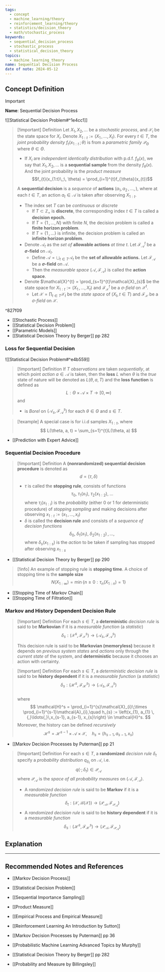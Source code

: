 ```yaml
---
tags:
  - concept
  - machine_learning/theory
  - reinforcement_learning/theory
  - statistics/decision_theory
  - math/stochastic_process
keywords:
  - sequential_decision_process
  - stochastic_process
  - statistical_decision_theory
topics:
  - machine_learning_theory
name: Sequential Decision Process
date of note: 2024-05-12
---
```


## Concept Definition

>[!important]
>**Name**: Sequential Decision Process

![[Statistical Decision Problem#^1e4cc1]]


>[!important] Definition
>Let $X_{1}, X_{2}, \ldots$ be a *stochastic process*, and $\mathcal{X}_{i}$ be the state space for $X_{i}$. Denote $X_{1:t} := (X_{1} \,{,}\ldots{,}\,X_{t})$. For every $t\in T$,  the *joint probability density* $f_{t}(x_{1:t}\,;\, \theta)$  is from a *parametric family* $\mathcal{P}_{\Theta}$ where $\theta\in \Theta$.
>- If $X_{i}$ are *independent identically distribution* with p.d.f. $f_{\theta}(x)$, we say that $X_{1}, X_{2}, \ldots$ is a **sequential sample** from the density $f_{\theta}(x)$. And the joint probability is the *product measure* $$f_{t}(x_{1:t}\,;\, \theta) = \prod_{i=1}^{t}f_{\theta}(x_{t})$$
>
>A **sequential decision** is a *sequence* of **actions** $(a_{1}, a_{2} \,{,}\ldots{,}\,)$, where at each  $t\in T,$ an action $a_{t} \in \mathcal{A}$ is taken after observing $X_{1:t}$.
>
>- The index set $T$ can be *continuous* or *discrete*
>	- If $T \subset \mathbb{Z}_{+}$ is **discrete**, the corresponding index $t\in T$ is called a **decision epoch.**
>	- If $T = \{ 1 \,{,}\ldots{,}\, N \}$ with finite $N$, the decision problem is called a **finite horizon problem**.
>	- If $T = \{ 1 \,{,}\ldots \}$ is infinite, the decision problem is called an **infinite horizon problem**.
>- Denote $\mathcal{A}_{t}$ as the *set of* **allowable actions** *at time* $t$. Let $\mathscr{F}_{\mathcal{A}}^{t}$ be a **$\sigma$-field** on $\mathcal{A}_{t}$. 
>	- Define $\mathcal{A} = \bigcup_{t\in T}\mathcal{A}_{t}$ be the **set of allowable actions.** Let $\mathscr{F}_{\mathcal{A}}$ be a **$\sigma$-field** on $\mathcal{A}$. 
>	- Then the *measurable space* $(\mathcal{A}, \mathscr{F}_{\mathcal{A}})$ is called the **action space**. 
>- Denote $\mathcal{X}^{t} = \prod_{s=1}^{t}\mathcal{X}_{s}$ be the state space for $X_{1:t} := (X_{1} \,{,}\ldots{,}\,X_{t})$ and $\mathscr{F}_{\mathcal{X}}^{t}$ be a *$\sigma$-field* on $\mathcal{X}^{t}$. 
>	- Let $\mathcal{X} = \prod_{t\in T}\mathcal{X}_{t}$ be the *state space* of $(X_{t}, t\in T)$ and $\mathscr{F}_{\mathcal{X}}$ be a *$\sigma$-field* on $\mathcal{X}$. 


^827f09

- [[Stochastic Process]]
- [[Statistical Decision Problem]]
- [[Parametric Models]]
- [[Statistical Decision Theory by Berger]] pp 282

### Loss for Sequential Decision

![[Statistical Decision Problem#^e4b559]]


>[!important] Definition
>If $T$ *observations* are taken *sequentially*, at which point *action* $a \in \mathcal{A}$ is taken, then the **loss** $L$  when $\theta$ is the *true* state of nature will be denoted as $L(\theta, a, T)$ and the **loss function** is defined as  
>$$
>L: \Theta \times \mathcal{A} \times T \to [0, \infty)
>$$
>and 
>- is *Borel* on $(\mathcal{A}_{s}, \mathscr{F}_{\mathcal{A}}^s)$ for each $\theta\in \Theta$ and $s \in T$.


>[!example]
>A special case is for i.i.d samples $X_{1:t}$, where 
>$$
>L(\theta, a, t) = \sum_{s=1}^{t}L(\theta, a)
>$$  

- [[Prediction with Expert Advice]]

### Sequential Decision Procedure

>[!important] Definition
>A **(nonrandomized) sequential decision procedure** is denoted as 
>$$
>d = (\tau, \delta)
>$$
>- $\tau$ is called the **stopping rule**, consists of functions $$\tau_{0}, \; \tau_{1}\left(x_{1}\right),\; \tau_{2}(x_{1:2}),\; \ldots$$ where $\tau_{i}(x_{1:i})$ is the *probability* (either $0$ or $1$ for deterministic procedure) of *stopping sampling* and making decisions after observing $x_{1:t} := (x_{1} \,{,}\ldots{,}\,x_{t})$
>- $\delta$ is called the **decision rule** and consists of a *sequence of decision functions* $$\delta_{0},\; \delta_{1}(x_{1}),\; \delta_{2}(x_{1:2}) \,{,}\ldots{,}\,$$ where $\delta_{s}(x_{1:s})$ is the *action* to be taken if sampling has stopped after observing $x_{1:s}$


- [[Statistical Decision Theory by Berger]] pp 290

>[!info]
>An example of stopping rule is **stopping time**. A choice of stopping time is the **sample size**
>$$
>N(X_{1:\infty}) = \min\{n\ge 0:   \tau_{n}(X_{1:n}) = 1\}
>$$

- [[Stopping Time of Markov Chain]]
- [[Stopping Time of Filtration]]

### Markov and History Dependent Decision Rule

>[!important] Definition
>For each $s\in T$, a **deterministic** *decision rule* is said to be **Markovian** if it is a *measurable function* (a *statistic*) $$\delta_{s}: (\mathcal{X}^{s}, \mathscr{F}_{\mathcal{X}}^{s}) \to (\mathcal{A}_{s}, \mathscr{F}_{\mathcal{A}}^{s})$$  
>
>This decision rule is said to be **Markovian (memoryless)** because it depends on *previous system states* and *actions* only through the *current state* of the system, and **deterministic** because it chooses an action with certainty.

>[!important] Definition
>For each $s\in T$, a *deterministic decision rule* is said to be **history dependent** if it is a *measurable function* (a *statistic*) $$\delta_{s}: (\mathcal{H}^{s}, \mathscr{F}_{\mathcal{H}}^{s}) \to (\mathcal{A}_{s}, \mathscr{F}_{\mathcal{A}}^{s})$$  
>where 
>$$
>\mathcal{H}^s = \prod_{i=1}^{s}\mathcal{X}_{i}\;\times \prod_{i=1}^{s-1}\mathcal{A}_{i},\quad h_{s} := \left(x_{1}, a_{1} \,{,}\ldots{,}\,x_{s-1}, a_{s-1}, x_{s}\right) \in \mathcal{H}^s.
>$$
>Moreover, the history can be defined *recursively*
>$$
>\mathcal{H}^s = \mathcal{H}^{s-1} \times \mathcal{A} \times \mathcal{X}, \quad h_{s} = (h_{s-1}, a_{s-1}, x_{s})
>$$

- [[Markov Decision Processes by Puterman]] pp 21

>[!important] Definition
>For each $s\in T$, a **randomized** *decision rule* $\delta_{t}$ specify a *probability distribution* $q_{\delta_{t}}$ on $\mathcal{A}$, i.e.
>$$
>q(\cdot; \delta_{t})  \in \mathscr{P}_{\mathcal{A}}
>$$
>where $\mathscr{P}_{\mathcal{A}}$ is the *space of all probability measures* on $(\mathcal{A}, \mathscr{F}_{\mathcal{A}})$.
>
>- A *randomized decision rule* is said to be **Markov** if it is a *measurable function* $$\delta_{t}: (\mathcal{X}, \mathcal{B}(\mathcal{X})) \to (\mathscr{P}_{\mathcal{A}}, \mathscr{F}_{\mathscr{P}_{\mathcal{A}}})$$
>- A *randomized decision rule* is said to be **history dependent** if it is a *measurable function*  $$\delta_{s}: (\mathcal{H}^{s}, \mathscr{F}_{\mathcal{H}}^{s}) \to (\mathscr{P}_{\mathcal{A}}, \mathscr{F}_{\mathscr{P}_{\mathcal{A}}})$$  





## Explanation





-----------
##  Recommended Notes and References


- [[Markov Decision Process]]

- [[Statistical Decision Problem]]
- [[Sequential Importance Sampling]]

- [[Product Measure]]
- [[Empirical Process and Empirical Measure]]


- [[Reinforcement Learning An Introduction by Sutton]]
- [[Markov Decision Processes by Puterman]] pp 36
- [[Probabilistic Machine Learning Advanced Topics by Murphy]]
- [[Statistical Decision Theory by Berger]] pp 282



- [[Probability and Measure by Billingsley]]

